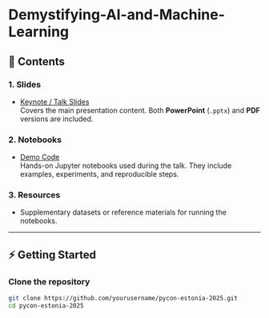 # Demystifying-AI-and-Machine-Learning

## 📑 Contents

### 1. Slides
- [Keynote / Talk Slides](slides/)  
  Covers the main presentation content. Both **PowerPoint** (`.pptx`) and **PDF** versions are included.

### 2. Notebooks
- [Demo Code](notebooks/)  
  Hands-on Jupyter notebooks used during the talk. They include examples, experiments, and reproducible steps.

### 3. Resources
- Supplementary datasets or reference materials for running the notebooks.

---

## ⚡ Getting Started

### Clone the repository
```bash
git clone https://github.com/yourusername/pycon-estonia-2025.git
cd pycon-estonia-2025
